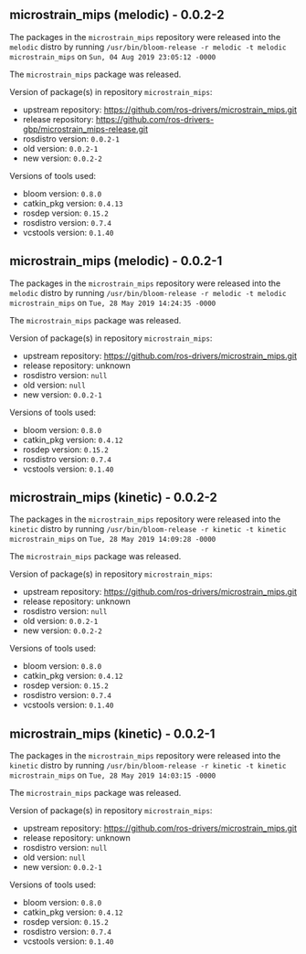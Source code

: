 ## microstrain_mips (melodic) - 0.0.2-2

The packages in the `microstrain_mips` repository were released into the `melodic` distro by running `/usr/bin/bloom-release -r melodic -t melodic microstrain_mips` on `Sun, 04 Aug 2019 23:05:12 -0000`

The `microstrain_mips` package was released.

Version of package(s) in repository `microstrain_mips`:

- upstream repository: https://github.com/ros-drivers/microstrain_mips.git
- release repository: https://github.com/ros-drivers-gbp/microstrain_mips-release.git
- rosdistro version: `0.0.2-1`
- old version: `0.0.2-1`
- new version: `0.0.2-2`

Versions of tools used:

- bloom version: `0.8.0`
- catkin_pkg version: `0.4.13`
- rosdep version: `0.15.2`
- rosdistro version: `0.7.4`
- vcstools version: `0.1.40`


## microstrain_mips (melodic) - 0.0.2-1

The packages in the `microstrain_mips` repository were released into the `melodic` distro by running `/usr/bin/bloom-release -r melodic -t melodic microstrain_mips` on `Tue, 28 May 2019 14:24:35 -0000`

The `microstrain_mips` package was released.

Version of package(s) in repository `microstrain_mips`:

- upstream repository: https://github.com/ros-drivers/microstrain_mips.git
- release repository: unknown
- rosdistro version: `null`
- old version: `null`
- new version: `0.0.2-1`

Versions of tools used:

- bloom version: `0.8.0`
- catkin_pkg version: `0.4.12`
- rosdep version: `0.15.2`
- rosdistro version: `0.7.4`
- vcstools version: `0.1.40`


## microstrain_mips (kinetic) - 0.0.2-2

The packages in the `microstrain_mips` repository were released into the `kinetic` distro by running `/usr/bin/bloom-release -r kinetic -t kinetic microstrain_mips` on `Tue, 28 May 2019 14:09:28 -0000`

The `microstrain_mips` package was released.

Version of package(s) in repository `microstrain_mips`:

- upstream repository: https://github.com/ros-drivers/microstrain_mips.git
- release repository: unknown
- rosdistro version: `null`
- old version: `0.0.2-1`
- new version: `0.0.2-2`

Versions of tools used:

- bloom version: `0.8.0`
- catkin_pkg version: `0.4.12`
- rosdep version: `0.15.2`
- rosdistro version: `0.7.4`
- vcstools version: `0.1.40`


## microstrain_mips (kinetic) - 0.0.2-1

The packages in the `microstrain_mips` repository were released into the `kinetic` distro by running `/usr/bin/bloom-release -r kinetic -t kinetic microstrain_mips` on `Tue, 28 May 2019 14:03:15 -0000`

The `microstrain_mips` package was released.

Version of package(s) in repository `microstrain_mips`:

- upstream repository: https://github.com/ros-drivers/microstrain_mips.git
- release repository: unknown
- rosdistro version: `null`
- old version: `null`
- new version: `0.0.2-1`

Versions of tools used:

- bloom version: `0.8.0`
- catkin_pkg version: `0.4.12`
- rosdep version: `0.15.2`
- rosdistro version: `0.7.4`
- vcstools version: `0.1.40`


